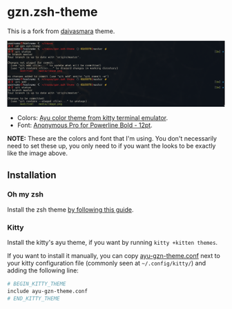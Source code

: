 # gzn.zsh-theme

This is a fork from [daivasmara](https://github.com/Daivasmara/daivasmara.zsh-theme) theme.

![img](./media/image.png)

* Colors: [Ayu color theme from kitty terminal emulator](https://github.com/dexpota/kitty-themes?tab=readme-ov-file#ayu).
* Font: [Anonymous Pro for Powerline Bold - 12pt](https://github.com/powerline/fonts).

**NOTE:** These are the colors and font that I'm using. You don't necessarily need to set these up, you only need to if you want the looks to be exactly like the image above.

## Installation

### Oh my zsh

Install the zsh theme [by following this guide](https://github.com/ohmyzsh/ohmyzsh/wiki/Customization#overriding-and-adding-themes).

### Kitty

Install the kitty's ayu theme, if you want by running `kitty +kitten themes`.  

If you want to install it manually, you can copy [ayu-gzn-theme.conf](./ayu-gzn-theme.conf)
next to your kitty configuration file (commonly seen at `~/.config/kitty/`) and
adding the following line:

```bash
# BEGIN_KITTY_THEME
include ayu-gzn-theme.conf
# END_KITTY_THEME
```
